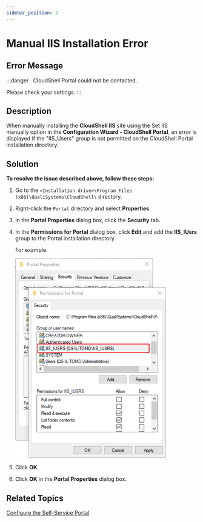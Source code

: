 ```yaml
---
sidebar_position: 2
---
```


# Manual IIS Installation Error

## Error Message

:::danger &nbsp;
CloudShell Portal could not be contacted.

Please check your settings.
:::

## Description

When manually installing the **CloudShell IIS** site using the Set IIS manually option in the **Configuration Wizard - CloudShell Portal**, an error is displayed if the "IIS\_Users" group is not permitted on the CloudShell Portal installation directory.

## Solution

**To resolve the issue described above, follow these steps:**

1. Go to the `<Installation drive>\Program Files (x86)\QualiSystems\CloudShell\` directory.
2. Right-click the `Portal` directory and select **Properties**.
3. In the **Portal Properties** dialog box, click the **Security** tab.
    
4. In the **Permissions for Portal** dialog box, click **Edit** and add the **IIS\_IUsrs** group to the Portal installation directory.
    
    For example:
    
    ![](/Images/Troubleshoot/WebConfigPermissions.png)
    
5. Click **OK**.
6. Click **OK** in the **Portal Properties** dialog box.

## Related Topics

[Configure the Self-Service Portal](../../install-configure/cloudshell-suite/configure-products/configure-portal/index.md)
